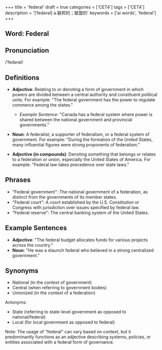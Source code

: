 +++
title = 'federal'
draft = true
categories = ['CET4']
tags = ['CET4']
description = '[ˈfedərəl] a.联邦的；联盟的'
keywords = ['ai words', 'federal']
+++

## Word: Federal

## Pronunciation
/ˈfedərəl/

## Definitions
- **Adjective**: Relating to or denoting a form of government in which powers are divided between a central authority and constituent political units. For example: "The federal government has the power to regulate commerce among the states."
  - _Example Sentence_: "Canada has a federal system where power is shared between the national government and provincial governments."
  
- **Noun**: A federalist; a supporter of federalism, or a federal system of government. For example: "During the formation of the United States, many influential figures were strong proponents of federalism."

- **Adjective (in compounds)**: Denoting something that belongs or relates to a federation or union, especially the United States of America. For example: "Federal law takes precedence over state laws."

## Phrases
- "Federal government": The national government of a federation, as distinct from the governments of its member states.
- "Federal court": A court established by the U.S. Constitution or Congress with jurisdiction over issues specified by federal law.
- "Federal reserve": The central banking system of the United States.

## Example Sentences
- **Adjective**: "The federal budget allocates funds for various projects across the country."
- **Noun**: "He was a staunch federal who believed in a strong centralized government."

## Synonyms
- National (in the context of government)
- Central (when referring to government bodies)
- Unionized (in the context of a federation) 

Antonyms:
- State (referring to state-level government as opposed to national/federal)
- Local (for local government as opposed to federal) 

Note: The usage of "federal" can vary based on context, but it predominantly functions as an adjective describing systems, policies, or entities associated with a federal form of governance.
